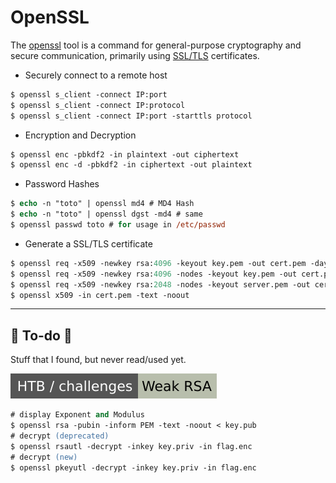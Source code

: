 # OpenSSL

<div class="row row-cols-lg-2"><div>

The [openssl](https://www.openssl.org/) tool is a command for general-purpose cryptography and secure communication, primarily using [SSL/TLS](/operating-systems/networking/protocols/ssl-tls.md) certificates.

* Securely connect to a remote host

```ps
$ openssl s_client -connect IP:port
$ openssl s_client -connect IP:protocol
$ openssl s_client -connect IP:port -starttls protocol
```
</div><div>

* Encryption and Decryption

```ps
$ openssl enc -pbkdf2 -in plaintext -out ciphertext
$ openssl enc -d -pbkdf2 -in ciphertext -out plaintext
```

* Password Hashes

```ps
$ echo -n "toto" | openssl md4 # MD4 Hash
$ echo -n "toto" | openssl dgst -md4 # same
$ openssl passwd toto # for usage in /etc/passwd
```

* Generate a SSL/TLS certificate

```ps
$ openssl req -x509 -newkey rsa:4096 -keyout key.pem -out cert.pem -days 365
$ openssl req -x509 -newkey rsa:4096 -nodes -keyout key.pem -out cert.pem -days 365
$ openssl req -x509 -newkey rsa:2048 -nodes -keyout server.pem -out cert.pem -sha256 -subj '/CN=xxx'
$ openssl x509 -in cert.pem -text -noout
```
</div></div>

<hr class="sep-both">

## 👻 To-do 👻

Stuff that I found, but never read/used yet.

<div class="row row-cols-lg-2"><div>

[![weak_rsa](../../../cybersecurity/_badges/htb-c/weak_rsa.svg)](https://app.hackthebox.com/challenges/Weak%20RSA)

```ps
# display Exponent and Modulus
$ openssl rsa -pubin -inform PEM -text -noout < key.pub
# decrypt (deprecated)
$ openssl rsautl -decrypt -inkey key.priv -in flag.enc
# decrypt (new)
$ openssl pkeyutl -decrypt -inkey key.priv -in flag.enc
```
</div><div>
</div></div>